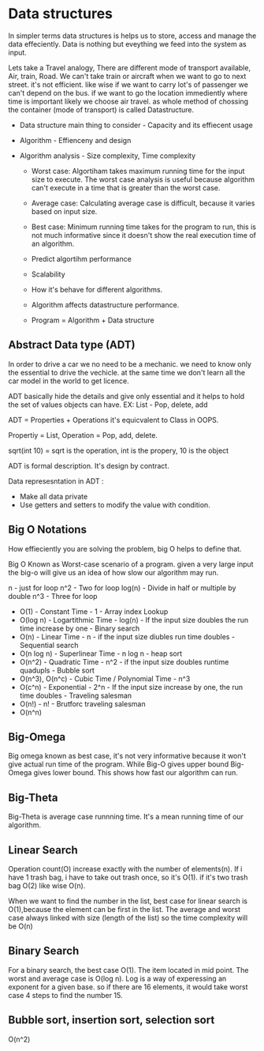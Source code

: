 # Data structures

In simpler terms data structures is helps us to store, access and manage the data effeciently. Data is nothing but eveything we feed into the system as input.

Lets take a Travel analogy, There are different mode of transport available, Air, train, Road. We can't take train or aircraft when we want to go to next street. it's not efficient. like wise if we want to carry lot's of passenger we can't depend on the bus. if we want to go the location immediently where time is important likely we choose air travel. as whole method of chossing the container (mode of transport) is called Datastructure.

* Data structure main thing to consider - Capacity and its effiecent usage
* Algorithm - Effienceny and design
* Algorithm analysis - Size complexity, Time complexity

  * Worst case: Algortiham takes maximum running time for the input size to execute. The worst case analysis is useful because algorithm can't execute in a time that is greater than the worst case.
  * Average case: Calculating average case is difficult, because it varies based on input size.
  * Best case: Minimum running time takes for the program to run, this is not much informative since it doesn't show the real execution time of an algorithm.

  * Predict algortihm performance
  * Scalability
  * How it's behave for different algorithms.
  * Algorithm affects datastructure performance.
  * Program = Algorithm + Data structure

## Abstract Data type (ADT)

In order to drive a car we no need to be a mechanic. we need to know only the essential to drive the vechicle. at the same time we don't learn all the car model in the world to get licence.

ADT basically hide the details and give only essential and it helps to hold the set of values objects can have. EX: List - Pop, delete, add

ADT = Properties + Operations it's equicvalent to Class in OOPS.

Propertiy = List, Operation = Pop, add, delete.

sqrt(int 10) = sqrt is the operation, int is the propery, 10 is the object

ADT is formal description. It's design by contract.

Data represesntation in ADT :

* Make all data private
* Use getters and setters to modify the value with condition.

## Big O Notations

How effieciently you are solving the problem, big O helps to define that.

Big O Known as Worst-case scenario of a program. given a very large input the big-o will give us an idea of how slow our algorithm may run.

n - just for loop
n^2 - Two for loop
log(n) - Divide in half or multiple by double
n^3 - Three for loop

* O(1) - Constant Time - 1 - Array index Lookup
* O(log n) - Logartithmic Time - log(n) - If the input size doubles the run time increase by one - Binary search
* O(n) - Linear Time  - n - if the input size diubles run time doubles - Sequential search
* O(n log n) - Superlinear Time - n log n - heap sort
* O(n^2) - Quadratic Time - n^2 - if the input size doubles runtime quadupls - Bubble sort
* O(n^3), O(n^c) - Cubic Time / Polynomial Time - n^3
* O(c^n) - Exponential - 2^n - If the input size increase by one, the run time doubles - Traveling salesman
* O(n!) - n! - Brutforc traveling salesman
* O(n^n)

## Big-Omega

Big omega known as best case, it's not very informative because it won't give actual run time of the program. While Big-O gives upper bound
Big-Omega gives lower bound. This shows how fast our algorithm can run.

## Big-Theta

Big-Theta is average case runnning time. It's a mean running time of our algorithm.

## Linear Search

Operation count(O) increase exactly with the number of elements(n). If i have 1 trash bag, i have to take out trash once, so it's O(1). if it's two trash bag O(2) like wise O(n).

When we want to find the number in the list, best case for linear search is O(1),because the element can be first in the list.
The average and worst case always linked with size (length of the list) so the time complexity will be O(n)

## Binary Search

For a binary search, the best case O(1). The item located in mid point. The worst and average case is O(log n).
Log is a way of experessing an exponent for a given base. so if there are 16 elements, it would take worst case 4 steps to find the number 15.

## Bubble sort, insertion sort, selection sort

O(n^2)
